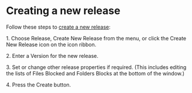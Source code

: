 # Creating a new release

Follow these steps to [create a new release](/docs/Continuous%20delivery/Understanding%20USoft%20Delivery%20Manager/Release%20trees.md):

1. Choose Release, Create New Release from the menu, or click the Create New Release icon on the icon ribbon.

2. Enter a Version for the new release.

3. Set or change other release properties if required. (This includes editing the lists of Files Blocked and Folders Blocks at the bottom of the window.)

4. Press the Create button.